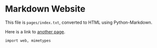 # Markdown Website

This file is `pages/index.txt`, converted to HTML using Python-Markdown.

Here is a link to [another page](info).

`import web, mimetypes`
